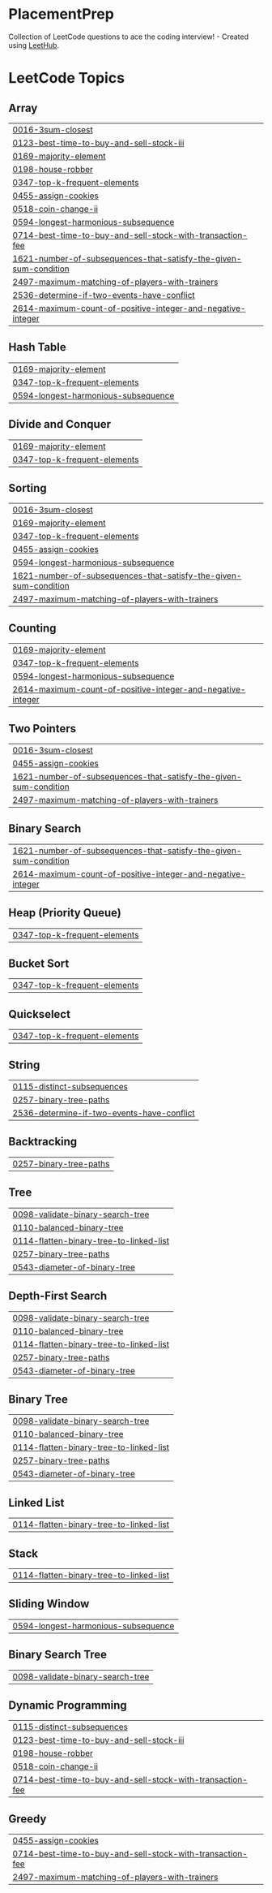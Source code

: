 # PlacementPrep
Collection of LeetCode questions to ace the coding interview! - Created using [LeetHub](https://github.com/QasimWani/LeetHub).

<!---LeetCode Topics Start-->
# LeetCode Topics
## Array
|  |
| ------- |
| [0016-3sum-closest](https://github.com/harshaldevv/PlacementPrep/tree/master/0016-3sum-closest) |
| [0123-best-time-to-buy-and-sell-stock-iii](https://github.com/harshaldevv/PlacementPrep/tree/master/0123-best-time-to-buy-and-sell-stock-iii) |
| [0169-majority-element](https://github.com/harshaldevv/PlacementPrep/tree/master/0169-majority-element) |
| [0198-house-robber](https://github.com/harshaldevv/PlacementPrep/tree/master/0198-house-robber) |
| [0347-top-k-frequent-elements](https://github.com/harshaldevv/PlacementPrep/tree/master/0347-top-k-frequent-elements) |
| [0455-assign-cookies](https://github.com/harshaldevv/PlacementPrep/tree/master/0455-assign-cookies) |
| [0518-coin-change-ii](https://github.com/harshaldevv/PlacementPrep/tree/master/0518-coin-change-ii) |
| [0594-longest-harmonious-subsequence](https://github.com/harshaldevv/PlacementPrep/tree/master/0594-longest-harmonious-subsequence) |
| [0714-best-time-to-buy-and-sell-stock-with-transaction-fee](https://github.com/harshaldevv/PlacementPrep/tree/master/0714-best-time-to-buy-and-sell-stock-with-transaction-fee) |
| [1621-number-of-subsequences-that-satisfy-the-given-sum-condition](https://github.com/harshaldevv/PlacementPrep/tree/master/1621-number-of-subsequences-that-satisfy-the-given-sum-condition) |
| [2497-maximum-matching-of-players-with-trainers](https://github.com/harshaldevv/PlacementPrep/tree/master/2497-maximum-matching-of-players-with-trainers) |
| [2536-determine-if-two-events-have-conflict](https://github.com/harshaldevv/PlacementPrep/tree/master/2536-determine-if-two-events-have-conflict) |
| [2614-maximum-count-of-positive-integer-and-negative-integer](https://github.com/harshaldevv/PlacementPrep/tree/master/2614-maximum-count-of-positive-integer-and-negative-integer) |
## Hash Table
|  |
| ------- |
| [0169-majority-element](https://github.com/harshaldevv/PlacementPrep/tree/master/0169-majority-element) |
| [0347-top-k-frequent-elements](https://github.com/harshaldevv/PlacementPrep/tree/master/0347-top-k-frequent-elements) |
| [0594-longest-harmonious-subsequence](https://github.com/harshaldevv/PlacementPrep/tree/master/0594-longest-harmonious-subsequence) |
## Divide and Conquer
|  |
| ------- |
| [0169-majority-element](https://github.com/harshaldevv/PlacementPrep/tree/master/0169-majority-element) |
| [0347-top-k-frequent-elements](https://github.com/harshaldevv/PlacementPrep/tree/master/0347-top-k-frequent-elements) |
## Sorting
|  |
| ------- |
| [0016-3sum-closest](https://github.com/harshaldevv/PlacementPrep/tree/master/0016-3sum-closest) |
| [0169-majority-element](https://github.com/harshaldevv/PlacementPrep/tree/master/0169-majority-element) |
| [0347-top-k-frequent-elements](https://github.com/harshaldevv/PlacementPrep/tree/master/0347-top-k-frequent-elements) |
| [0455-assign-cookies](https://github.com/harshaldevv/PlacementPrep/tree/master/0455-assign-cookies) |
| [0594-longest-harmonious-subsequence](https://github.com/harshaldevv/PlacementPrep/tree/master/0594-longest-harmonious-subsequence) |
| [1621-number-of-subsequences-that-satisfy-the-given-sum-condition](https://github.com/harshaldevv/PlacementPrep/tree/master/1621-number-of-subsequences-that-satisfy-the-given-sum-condition) |
| [2497-maximum-matching-of-players-with-trainers](https://github.com/harshaldevv/PlacementPrep/tree/master/2497-maximum-matching-of-players-with-trainers) |
## Counting
|  |
| ------- |
| [0169-majority-element](https://github.com/harshaldevv/PlacementPrep/tree/master/0169-majority-element) |
| [0347-top-k-frequent-elements](https://github.com/harshaldevv/PlacementPrep/tree/master/0347-top-k-frequent-elements) |
| [0594-longest-harmonious-subsequence](https://github.com/harshaldevv/PlacementPrep/tree/master/0594-longest-harmonious-subsequence) |
| [2614-maximum-count-of-positive-integer-and-negative-integer](https://github.com/harshaldevv/PlacementPrep/tree/master/2614-maximum-count-of-positive-integer-and-negative-integer) |
## Two Pointers
|  |
| ------- |
| [0016-3sum-closest](https://github.com/harshaldevv/PlacementPrep/tree/master/0016-3sum-closest) |
| [0455-assign-cookies](https://github.com/harshaldevv/PlacementPrep/tree/master/0455-assign-cookies) |
| [1621-number-of-subsequences-that-satisfy-the-given-sum-condition](https://github.com/harshaldevv/PlacementPrep/tree/master/1621-number-of-subsequences-that-satisfy-the-given-sum-condition) |
| [2497-maximum-matching-of-players-with-trainers](https://github.com/harshaldevv/PlacementPrep/tree/master/2497-maximum-matching-of-players-with-trainers) |
## Binary Search
|  |
| ------- |
| [1621-number-of-subsequences-that-satisfy-the-given-sum-condition](https://github.com/harshaldevv/PlacementPrep/tree/master/1621-number-of-subsequences-that-satisfy-the-given-sum-condition) |
| [2614-maximum-count-of-positive-integer-and-negative-integer](https://github.com/harshaldevv/PlacementPrep/tree/master/2614-maximum-count-of-positive-integer-and-negative-integer) |
## Heap (Priority Queue)
|  |
| ------- |
| [0347-top-k-frequent-elements](https://github.com/harshaldevv/PlacementPrep/tree/master/0347-top-k-frequent-elements) |
## Bucket Sort
|  |
| ------- |
| [0347-top-k-frequent-elements](https://github.com/harshaldevv/PlacementPrep/tree/master/0347-top-k-frequent-elements) |
## Quickselect
|  |
| ------- |
| [0347-top-k-frequent-elements](https://github.com/harshaldevv/PlacementPrep/tree/master/0347-top-k-frequent-elements) |
## String
|  |
| ------- |
| [0115-distinct-subsequences](https://github.com/harshaldevv/PlacementPrep/tree/master/0115-distinct-subsequences) |
| [0257-binary-tree-paths](https://github.com/harshaldevv/PlacementPrep/tree/master/0257-binary-tree-paths) |
| [2536-determine-if-two-events-have-conflict](https://github.com/harshaldevv/PlacementPrep/tree/master/2536-determine-if-two-events-have-conflict) |
## Backtracking
|  |
| ------- |
| [0257-binary-tree-paths](https://github.com/harshaldevv/PlacementPrep/tree/master/0257-binary-tree-paths) |
## Tree
|  |
| ------- |
| [0098-validate-binary-search-tree](https://github.com/harshaldevv/PlacementPrep/tree/master/0098-validate-binary-search-tree) |
| [0110-balanced-binary-tree](https://github.com/harshaldevv/PlacementPrep/tree/master/0110-balanced-binary-tree) |
| [0114-flatten-binary-tree-to-linked-list](https://github.com/harshaldevv/PlacementPrep/tree/master/0114-flatten-binary-tree-to-linked-list) |
| [0257-binary-tree-paths](https://github.com/harshaldevv/PlacementPrep/tree/master/0257-binary-tree-paths) |
| [0543-diameter-of-binary-tree](https://github.com/harshaldevv/PlacementPrep/tree/master/0543-diameter-of-binary-tree) |
## Depth-First Search
|  |
| ------- |
| [0098-validate-binary-search-tree](https://github.com/harshaldevv/PlacementPrep/tree/master/0098-validate-binary-search-tree) |
| [0110-balanced-binary-tree](https://github.com/harshaldevv/PlacementPrep/tree/master/0110-balanced-binary-tree) |
| [0114-flatten-binary-tree-to-linked-list](https://github.com/harshaldevv/PlacementPrep/tree/master/0114-flatten-binary-tree-to-linked-list) |
| [0257-binary-tree-paths](https://github.com/harshaldevv/PlacementPrep/tree/master/0257-binary-tree-paths) |
| [0543-diameter-of-binary-tree](https://github.com/harshaldevv/PlacementPrep/tree/master/0543-diameter-of-binary-tree) |
## Binary Tree
|  |
| ------- |
| [0098-validate-binary-search-tree](https://github.com/harshaldevv/PlacementPrep/tree/master/0098-validate-binary-search-tree) |
| [0110-balanced-binary-tree](https://github.com/harshaldevv/PlacementPrep/tree/master/0110-balanced-binary-tree) |
| [0114-flatten-binary-tree-to-linked-list](https://github.com/harshaldevv/PlacementPrep/tree/master/0114-flatten-binary-tree-to-linked-list) |
| [0257-binary-tree-paths](https://github.com/harshaldevv/PlacementPrep/tree/master/0257-binary-tree-paths) |
| [0543-diameter-of-binary-tree](https://github.com/harshaldevv/PlacementPrep/tree/master/0543-diameter-of-binary-tree) |
## Linked List
|  |
| ------- |
| [0114-flatten-binary-tree-to-linked-list](https://github.com/harshaldevv/PlacementPrep/tree/master/0114-flatten-binary-tree-to-linked-list) |
## Stack
|  |
| ------- |
| [0114-flatten-binary-tree-to-linked-list](https://github.com/harshaldevv/PlacementPrep/tree/master/0114-flatten-binary-tree-to-linked-list) |
## Sliding Window
|  |
| ------- |
| [0594-longest-harmonious-subsequence](https://github.com/harshaldevv/PlacementPrep/tree/master/0594-longest-harmonious-subsequence) |
## Binary Search Tree
|  |
| ------- |
| [0098-validate-binary-search-tree](https://github.com/harshaldevv/PlacementPrep/tree/master/0098-validate-binary-search-tree) |
## Dynamic Programming
|  |
| ------- |
| [0115-distinct-subsequences](https://github.com/harshaldevv/PlacementPrep/tree/master/0115-distinct-subsequences) |
| [0123-best-time-to-buy-and-sell-stock-iii](https://github.com/harshaldevv/PlacementPrep/tree/master/0123-best-time-to-buy-and-sell-stock-iii) |
| [0198-house-robber](https://github.com/harshaldevv/PlacementPrep/tree/master/0198-house-robber) |
| [0518-coin-change-ii](https://github.com/harshaldevv/PlacementPrep/tree/master/0518-coin-change-ii) |
| [0714-best-time-to-buy-and-sell-stock-with-transaction-fee](https://github.com/harshaldevv/PlacementPrep/tree/master/0714-best-time-to-buy-and-sell-stock-with-transaction-fee) |
## Greedy
|  |
| ------- |
| [0455-assign-cookies](https://github.com/harshaldevv/PlacementPrep/tree/master/0455-assign-cookies) |
| [0714-best-time-to-buy-and-sell-stock-with-transaction-fee](https://github.com/harshaldevv/PlacementPrep/tree/master/0714-best-time-to-buy-and-sell-stock-with-transaction-fee) |
| [2497-maximum-matching-of-players-with-trainers](https://github.com/harshaldevv/PlacementPrep/tree/master/2497-maximum-matching-of-players-with-trainers) |
<!---LeetCode Topics End-->